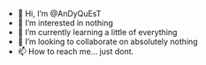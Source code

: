 - 👋 Hi, I’m @AnDyQuEsT
- 👀 I’m interested in nothing
- 🌱 I’m currently learning a little of everything
- 💞️ I’m looking to collaborate on absolutely nothing
- 📫 How to reach me... just dont.

<!---
AnDyQuEsT/AnDyQuEsT is a ✨ special ✨ repository because its `README.md` (this file) appears on your GitHub profile.
You can click the Preview link to take a look at your changes.
--->
